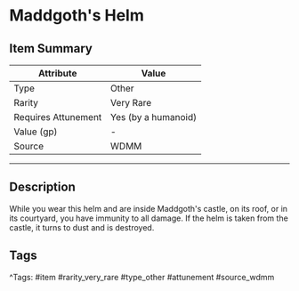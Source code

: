 # Maddgoth's Helm

## Item Summary

| Attribute            | Value                        |
|----------------------|------------------------------|
| Type                 | Other |
| Rarity               | Very Rare             |
| Requires Attunement  | Yes (by a humanoid)                |
| Value (gp)           | -    |
| Source               | WDMM |

---

## Description

While you wear this helm and are inside Maddgoth's castle, on its roof, or in its courtyard, you have immunity to all damage. If the helm is taken from the castle, it turns to dust and is destroyed.

## Tags

^Tags: #item #rarity_very_rare #type_other #attunement #source_wdmm